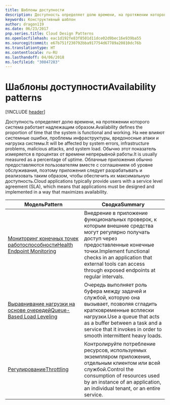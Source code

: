 ```yaml
---
title: Шаблоны доступности
description: Доступность определяет долю времени, на протяжении которого система работает надлежащим образом. На нее влияют системные ошибки, проблемы инфраструктуры, вредоносные атаки и нагрузка системы. Обычно этот показатель измеряется в процентах от времени непрерывной работы. Облачные приложения обычно предоставляются пользователям вместе с соглашением об уровне обслуживания, поэтому приложения следует разрабатывать и реализовать таким образом, чтобы обеспечить их максимальную доступность.
keywords: Конструктивный шаблон
author: dragon119
ms.date: 06/23/2017
pnp.series.title: Cloud Design Patterns
ms.openlocfilehash: eac1d192fe83f8501d11dce02d9bec16e939ba55
ms.sourcegitcommit: e67b751f230792bba917754d67789a20810dc76b
ms.translationtype: HT
ms.contentlocale: ru-RU
ms.lasthandoff: 04/06/2018
ms.locfileid: "30847283"
---
```

# <a name="availability-patterns"></a><span data-ttu-id="5a3de-107">Шаблоны доступности</span><span class="sxs-lookup"><span data-stu-id="5a3de-107">Availability patterns</span></span>

[!INCLUDE [header](../../_includes/header.md)]

<span data-ttu-id="5a3de-108">Доступность определяет долю времени, на протяжении которого система работает надлежащим образом.</span><span class="sxs-lookup"><span data-stu-id="5a3de-108">Availability defines the proportion of time that the system is functional and working.</span></span> <span data-ttu-id="5a3de-109">На нее влияют системные ошибки, проблемы инфраструктуры, вредоносные атаки и нагрузка системы.</span><span class="sxs-lookup"><span data-stu-id="5a3de-109">It will be affected by system errors, infrastructure problems, malicious attacks, and system load.</span></span> <span data-ttu-id="5a3de-110">Обычно этот показатель измеряется в процентах от времени непрерывной работы.</span><span class="sxs-lookup"><span data-stu-id="5a3de-110">It is usually measured as a percentage of uptime.</span></span> <span data-ttu-id="5a3de-111">Облачные приложения обычно предоставляются пользователям вместе с соглашением об уровне обслуживания, поэтому приложения следует разрабатывать и реализовать таким образом, чтобы обеспечить их максимальную доступность.</span><span class="sxs-lookup"><span data-stu-id="5a3de-111">Cloud applications typically provide users with a service level agreement (SLA), which means that applications must be designed and implemented in a way that maximizes availability.</span></span>


|                            <span data-ttu-id="5a3de-112">Модель</span><span class="sxs-lookup"><span data-stu-id="5a3de-112">Pattern</span></span>                             |                                                           <span data-ttu-id="5a3de-113">Сводка</span><span class="sxs-lookup"><span data-stu-id="5a3de-113">Summary</span></span>                                                            |
|----------------------------------------------------------------|------------------------------------------------------------------------------------------------------------------------------|
| [<span data-ttu-id="5a3de-114">Мониторинг конечных точек работоспособности</span><span class="sxs-lookup"><span data-stu-id="5a3de-114">Health Endpoint Monitoring</span></span>](../health-endpoint-monitoring.md) | <span data-ttu-id="5a3de-115">Внедрение в приложение функциональных проверок, к которым внешние средства могут регулярно получать доступ через предоставленные конечные точки.</span><span class="sxs-lookup"><span data-stu-id="5a3de-115">Implement functional checks in an application that external tools can access through exposed endpoints at regular intervals.</span></span> |
|  [<span data-ttu-id="5a3de-116">Выравнивание нагрузки на основе очередей</span><span class="sxs-lookup"><span data-stu-id="5a3de-116">Queue-Based Load Leveling</span></span>](../queue-based-load-leveling.md)  | <span data-ttu-id="5a3de-117">Очередь выполняет роль буфера между задачей и службой, которую она вызывает, позволяя сгладить кратковременные всплески нагрузки.</span><span class="sxs-lookup"><span data-stu-id="5a3de-117">Use a queue that acts as a buffer between a task and a service that it invokes in order to smooth intermittent heavy loads.</span></span>  |
|                 [<span data-ttu-id="5a3de-118">Регулирование</span><span class="sxs-lookup"><span data-stu-id="5a3de-118">Throttling</span></span>](../throttling.md)                 |   <span data-ttu-id="5a3de-119">Контролируйте потребление ресурсов, используемых экземпляром приложения, отдельным клиентом или всей службой.</span><span class="sxs-lookup"><span data-stu-id="5a3de-119">Control the consumption of resources used by an instance of an application, an individual tenant, or an entire service.</span></span>    |

